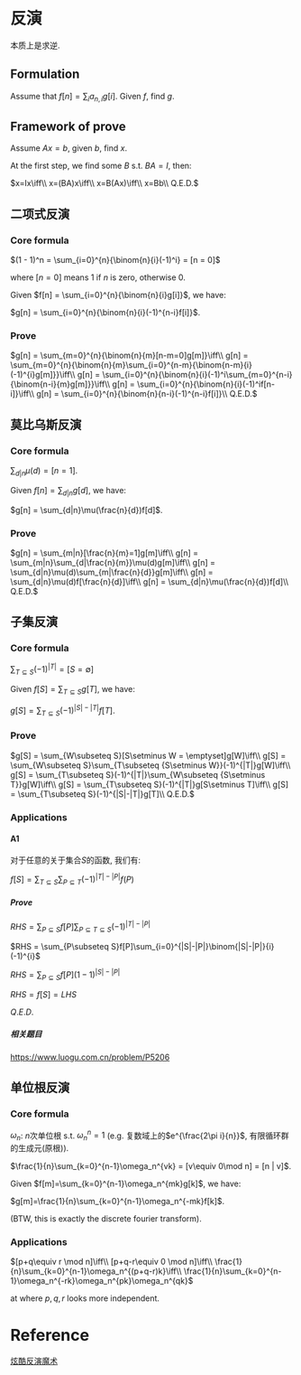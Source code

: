 # 反演

本质上是求逆.

## Formulation

Assume that $f[n] = \sum_{i}{a_{n,i}g[i]}$. Given $f$, find $g$.

## Framework of prove

Assume $Ax=b$, given $b$, find $x$.

At the first step, we find some $B$ s.t. $BA=I$, then:

$x=Ix\iff\\
x=(BA)x\iff\\
x=B(Ax)\iff\\
x=Bb\\
Q.E.D.$

## 二项式反演

### Core formula

$(1 - 1)^n = \sum_{i=0}^{n}{\binom{n}{i}(-1)^i} = [n = 0]$

where $[n = 0]$ means $1$ if $n$ is zero, otherwise $0$.

Given $f[n] = \sum_{i=0}^{n}{\binom{n}{i}g[i]}$, we have:

$g[n] = \sum_{i=0}^{n}{\binom{n}{i}(-1)^{n-i}f[i]}$.

### Prove

$g[n] = \sum_{m=0}^{n}{\binom{n}{m}[n-m=0]g[m]}\iff\\
g[n] = \sum_{m=0}^{n}{\binom{n}{m}\sum_{i=0}^{n-m}{\binom{n-m}{i}(-1)^{i}g[m]}}\iff\\
g[n] = \sum_{i=0}^{n}{\binom{n}{i}(-1)^i\sum_{m=0}^{n-i}{\binom{n-i}{m}g[m]}}\iff\\
g[n] = \sum_{i=0}^{n}{\binom{n}{i}(-1)^if[n-i]}\iff\\
g[n] = \sum_{i=0}^{n}{\binom{n}{n-i}(-1)^{n-i}f[i]}\\
Q.E.D.$

## 莫比乌斯反演

### Core formula

$\sum_{d|n}\mu(d)=[n=1]$.

Given $f[n] = \sum_{d|n}g[d]$, we have:

$g[n] = \sum_{d|n}\mu(\frac{n}{d})f[d]$.

### Prove

$g[n] = \sum_{m|n}[\frac{n}{m}=1]g[m]\iff\\
g[n] = \sum_{m|n}\sum_{d|\frac{n}{m}}\mu(d)g[m]\iff\\
g[n] = \sum_{d|n}\mu(d)\sum_{m|\frac{n}{d}}g[m]\iff\\
g[n] = \sum_{d|n}\mu(d)f[\frac{n}{d}]\iff\\
g[n] = \sum_{d|n}\mu(\frac{n}{d})f[d]\\
Q.E.D.$

## 子集反演 

### Core formula

$\sum_{T\subseteq S}(-1)^{|T|}=[S = \emptyset]$

Given $f[S] = \sum_{T\subseteq S}g[T]$, we have:

$g[S] = \sum_{T\subseteq S}(-1)^{|S|-|T|}f[T]$.

### Prove

$g[S] = \sum_{W\subseteq S}[S\setminus W = \emptyset]g[W]\iff\\
g[S] = \sum_{W\subseteq S}\sum_{T\subseteq {S\setminus W}}(-1)^{|T|}g[W]\iff\\
g[S] = \sum_{T\subseteq S}(-1)^{|T|}\sum_{W\subseteq {S\setminus T}}g[W]\iff\\
g[S] = \sum_{T\subseteq S}(-1)^{|T|}g[S\setminus T]\iff\\
g[S] = \sum_{T\subseteq S}(-1)^{|S|-|T|}g[T]\\
Q.E.D.$

### Applications

#### A1

对于任意的关于集合$S$的函数, 我们有:

$f[S] = \sum_{T\subseteq S}\sum_{P\subseteq T}(-1)^{|T|-|P|}f(P)$

##### Prove

$RHS = \sum_{P\subseteq S}f[P]\sum_{P\subseteq T \subseteq S}(-1)^{|T|-|P|}$

$RHS = \sum_{P\subseteq S}f[P]\sum_{i=0}^{|S|-|P|}\binom{|S|-|P|}{i}(-1)^{i}$

$RHS = \sum_{P\subseteq S}f[P](1 - 1)^{|S|-|P|}$

$RHS = f[S] = LHS$

$Q.E.D.$

##### 相关题目

https://www.luogu.com.cn/problem/P5206

## 单位根反演

### Core formula

$\omega_n$: $n$次单位根 s.t. $\omega_n^n=1$ (e.g. 复数域上的$e^{\frac{2\pi i}{n}}$, 有限循环群的生成元(原根)).

$\frac{1}{n}\sum_{k=0}^{n-1}\omega_n^{vk} = [v\equiv 0\mod n] = [n | v]$.

Given $f[m]=\sum_{k=0}^{n-1}\omega_n^{mk}g[k]$, we have:

$g[m]=\frac{1}{n}\sum_{k=0}^{n-1}\omega_n^{-mk}f[k]$. 

(BTW, this is exactly the discrete fourier transform).

### Applications

$[p+q\equiv r \mod n]\iff\\
[p+q-r\equiv 0 \mod n]\iff\\
\frac{1}{n}\sum_{k=0}^{n-1}\omega_n^{(p+q-r)k}\iff\\
\frac{1}{n}\sum_{k=0}^{n-1}\omega_n^{-rk}\omega_n^{pk}\omega_n^{qk}$

at where $p,q,r$ looks more independent.

# Reference
[炫酷反演魔术](https://vfleaking.blog.uoj.ac/blog/87)
